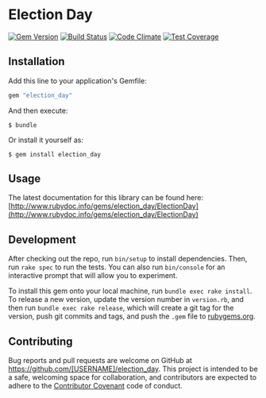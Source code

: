 # Election Day

[![Gem Version](https://badge.fury.io/rb/election_day.svg)](https://badge.fury.io/rb/election_day)
[![Build Status](https://travis-ci.org/jcypret/election_day.svg?branch=master)](https://travis-ci.org/jcypret/election_day)
[![Code Climate](https://codeclimate.com/github/jcypret/election_day/badges/gpa.svg)](https://codeclimate.com/github/jcypret/election_day)
[![Test Coverage](https://codeclimate.com/github/jcypret/election_day/badges/coverage.svg)](https://codeclimate.com/github/jcypret/election_day/coverage)

## Installation

Add this line to your application's Gemfile:

```ruby
gem "election_day"
```

And then execute:

    $ bundle

Or install it yourself as:

    $ gem install election_day

## Usage

The latest documentation for this library can be found here:
[http://www.rubydoc.info/gems/election_day/ElectionDay](http://www.rubydoc.info/gems/election_day/ElectionDay)

## Development

After checking out the repo, run `bin/setup` to install dependencies. Then, run `rake spec` to run the tests. You can also run `bin/console` for an interactive prompt that will allow you to experiment.

To install this gem onto your local machine, run `bundle exec rake install`. To release a new version, update the version number in `version.rb`, and then run `bundle exec rake release`, which will create a git tag for the version, push git commits and tags, and push the `.gem` file to [rubygems.org](https://rubygems.org).

## Contributing

Bug reports and pull requests are welcome on GitHub at https://github.com/[USERNAME]/election_day. This project is intended to be a safe, welcoming space for collaboration, and contributors are expected to adhere to the [Contributor Covenant](http://contributor-covenant.org) code of conduct.
